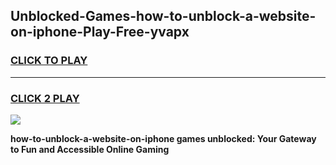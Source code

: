 
## Unblocked-Games-how-to-unblock-a-website-on-iphone-Play-Free-yvapx
<h3>
<a href="https://premium76.site?title=how-to-unblock-a-website-on-iphone&ref=23A">CLICK TO PLAY</a></h3>
<hr>

<h3>
<a href="https://premium76.site?title=how-to-unblock-a-website-on-iphone&ref=23A">CLICK 2 PLAY</a>
  
</h3>

<a href="https://premium76.site?title=how-to-unblock-a-website-on-iphone&ref=23A"><img src="https://clearcache.store/games.png"></a>


**how-to-unblock-a-website-on-iphone games unblocked: Your Gateway to Fun and Accessible Online Gaming**
